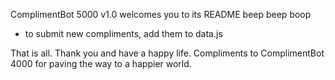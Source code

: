 ComplimentBot 5000 v1.0 welcomes you to its README
beep beep boop

- to submit new compliments, add them to data.js

That is all. Thank you and have a happy life.
Compliments to ComplimentBot 4000 for paving the way to a happier world.
